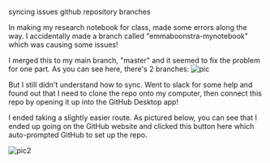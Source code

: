 syncing issues github repository branches

In making my research notebook for class, made some errors along the way. I accidentally made a branch called "emmaboonstra-mynotebook" which was causing some issues!

I merged this to my main branch, "master" and it seemed to fix the problem for one part. As you can see here, there's 2 branches:
![pic](/file:///Users/emmaboonstra/Desktop/screen_shot_2016-01-10_at_9.05.45_pm_720.png)

But I still didn't understand how to sync. Went to slack for some help and found out that I need to clone the repo onto my computer, then connect this repo by opening it up into the GitHub Desktop app!

I ended taking a slightly easier route. As pictured below, you can see that I ended up going on the GitHub website and clicked this button here which auto-prompted GitHub to set up the repo. 

![pic2](/file:///Users/emmaboonstra/Desktop/screen_shot_2016-01-10_at_9.14.53_pm_720.png)
